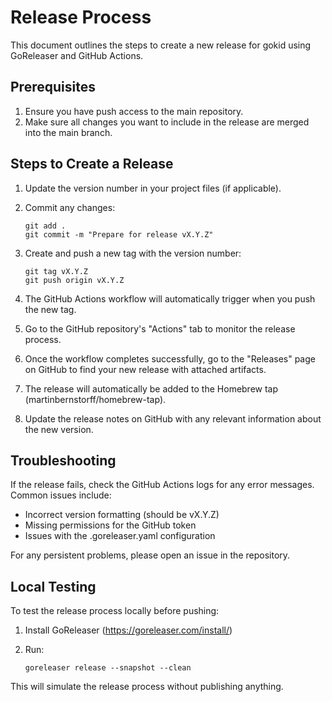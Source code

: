 # Release Process

This document outlines the steps to create a new release for gokid using GoReleaser and GitHub Actions.

## Prerequisites

1. Ensure you have push access to the main repository.
2. Make sure all changes you want to include in the release are merged into the main branch.

## Steps to Create a Release

1. Update the version number in your project files (if applicable).

2. Commit any changes:
   ```
   git add .
   git commit -m "Prepare for release vX.Y.Z"
   ```

3. Create and push a new tag with the version number:
   ```
   git tag vX.Y.Z
   git push origin vX.Y.Z
   ```

4. The GitHub Actions workflow will automatically trigger when you push the new tag.

5. Go to the GitHub repository's "Actions" tab to monitor the release process.

6. Once the workflow completes successfully, go to the "Releases" page on GitHub to find your new release with attached artifacts.

7. The release will automatically be added to the Homebrew tap (martinbernstorff/homebrew-tap).

8. Update the release notes on GitHub with any relevant information about the new version.

## Troubleshooting

If the release fails, check the GitHub Actions logs for any error messages. Common issues include:

- Incorrect version formatting (should be vX.Y.Z)
- Missing permissions for the GitHub token
- Issues with the .goreleaser.yaml configuration

For any persistent problems, please open an issue in the repository.

## Local Testing

To test the release process locally before pushing:

1. Install GoReleaser (https://goreleaser.com/install/)

2. Run:
   ```
   goreleaser release --snapshot --clean
   ```

This will simulate the release process without publishing anything.